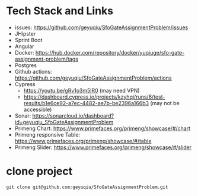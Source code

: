 # Tech Stack and Links

- issues: https://github.com/geyuqiu/SfoGateAssignmentProblem/issues
- JHipster
- Sprint Boot
- Angular
- Docker: https://hub.docker.com/repository/docker/yuqiuge/sfo-gate-assignment-problem/tags
- Postgres
- Github actions: https://github.com/geyuqiu/SfoGateAssignmentProblem/actions
- Cypress
    - https://youtu.be/gRv1o3m5lR0 (may need VPN)
    - https://dashboard.cypress.io/projects/kzyhqj/runs/6/test-results/b1e6ce92-a7ec-4482-ae7b-be2396a166b3 (may not be accessible)
- Sonar: https://sonarcloud.io/dashboard?id=geyuqiu_SfoGateAssignmentProblem
- Primeng Chart: https://www.primefaces.org/primeng/showcase/#/chart
- Primeng responsive Table: https://www.primefaces.org/primeng/showcase/#/table
- Primeng Slider: https://www.primefaces.org/primeng/showcase/#/slider

# clone project

    git clone git@github.com:geyuqiu/SfoGateAssignmentProblem.git
    
